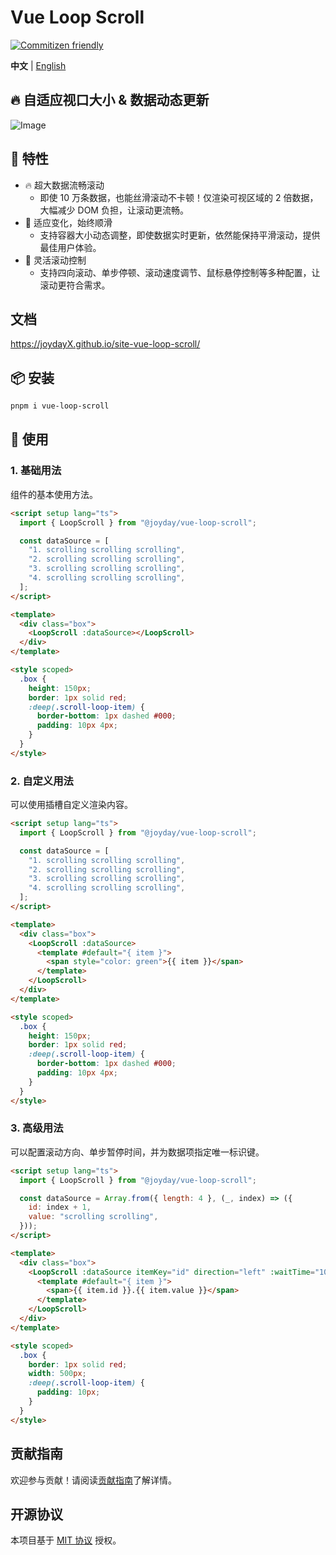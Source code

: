 # Vue Loop Scroll

[![Commitizen friendly](https://img.shields.io/badge/commitizen-friendly-brightgreen.svg)](http://commitizen.github.io/cz-cli/)

**中文** | [English](./README.md)

## 🔥 自适应视口大小 & 数据动态更新

![Image](https://github.com/user-attachments/assets/d35cfc49-9d91-4f09-863a-51ee45cca06a)

## 🚀 特性

- 🔥 超大数据流畅滚动
  - 即使 10 万条数据，也能丝滑滚动不卡顿！仅渲染可视区域的 2 倍数据，大幅减少 DOM 负担，让滚动更流畅。
- 🌟 适应变化，始终顺滑
  - 支持容器大小动态调整，即使数据实时更新，依然能保持平滑滚动，提供最佳用户体验。
- 🔧 灵活滚动控制
  - 支持四向滚动、单步停顿、滚动速度调节、鼠标悬停控制等多种配置，让滚动更符合需求。

## 文档

<https://joydayX.github.io/site-vue-loop-scroll/>

## 📦 安装

```bash
pnpm i vue-loop-scroll
```

## 🦄 使用

### 1. 基础用法

组件的基本使用方法。

```html
<script setup lang="ts">
  import { LoopScroll } from "@joyday/vue-loop-scroll";

  const dataSource = [
    "1. scrolling scrolling scrolling",
    "2. scrolling scrolling scrolling",
    "3. scrolling scrolling scrolling",
    "4. scrolling scrolling scrolling",
  ];
</script>

<template>
  <div class="box">
    <LoopScroll :dataSource></LoopScroll>
  </div>
</template>

<style scoped>
  .box {
    height: 150px;
    border: 1px solid red;
    :deep(.scroll-loop-item) {
      border-bottom: 1px dashed #000;
      padding: 10px 4px;
    }
  }
</style>
```

### 2. 自定义用法

可以使用插槽自定义渲染内容。

```html
<script setup lang="ts">
  import { LoopScroll } from "@joyday/vue-loop-scroll";

  const dataSource = [
    "1. scrolling scrolling scrolling",
    "2. scrolling scrolling scrolling",
    "3. scrolling scrolling scrolling",
    "4. scrolling scrolling scrolling",
  ];
</script>

<template>
  <div class="box">
    <LoopScroll :dataSource>
      <template #default="{ item }">
        <span style="color: green">{{ item }}</span>
      </template>
    </LoopScroll>
  </div>
</template>

<style scoped>
  .box {
    height: 150px;
    border: 1px solid red;
    :deep(.scroll-loop-item) {
      border-bottom: 1px dashed #000;
      padding: 10px 4px;
    }
  }
</style>
```

### 3. 高级用法

可以配置滚动方向、单步暂停时间，并为数据项指定唯一标识键。

```html
<script setup lang="ts">
  import { LoopScroll } from "@joyday/vue-loop-scroll";

  const dataSource = Array.from({ length: 4 }, (_, index) => ({
    id: index + 1,
    value: "scrolling scrolling",
  }));
</script>

<template>
  <div class="box">
    <LoopScroll :dataSource itemKey="id" direction="left" :waitTime="1000">
      <template #default="{ item }">
        <span>{{ item.id }}.{{ item.value }}</span>
      </template>
    </LoopScroll>
  </div>
</template>

<style scoped>
  .box {
    border: 1px solid red;
    width: 500px;
    :deep(.scroll-loop-item) {
      padding: 10px;
    }
  }
</style>
```

## 贡献指南

欢迎参与贡献！请阅读[贡献指南](./CONTRIBUTING.md)了解详情。

## 开源协议

本项目基于 [MIT 协议](./LICENSE) 授权。
